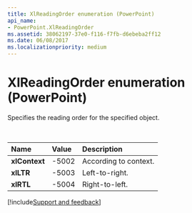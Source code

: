 ```yaml
---
title: XlReadingOrder enumeration (PowerPoint)
api_name:
- PowerPoint.XlReadingOrder
ms.assetid: 38062197-37e0-f116-f7fb-d6ebeba2ff12
ms.date: 06/08/2017
ms.localizationpriority: medium
---
```



# XlReadingOrder enumeration (PowerPoint)

Specifies the reading order for the specified object.

<br/>

|Name|Value|Description|
|:-----|:-----|:-----|
|**xlContext**|-5002|According to context.|
|**xlLTR**|-5003|Left-to-right.|
|**xlRTL**|-5004|Right-to-left.|


[!include[Support and feedback](~/includes/feedback-boilerplate.md)]